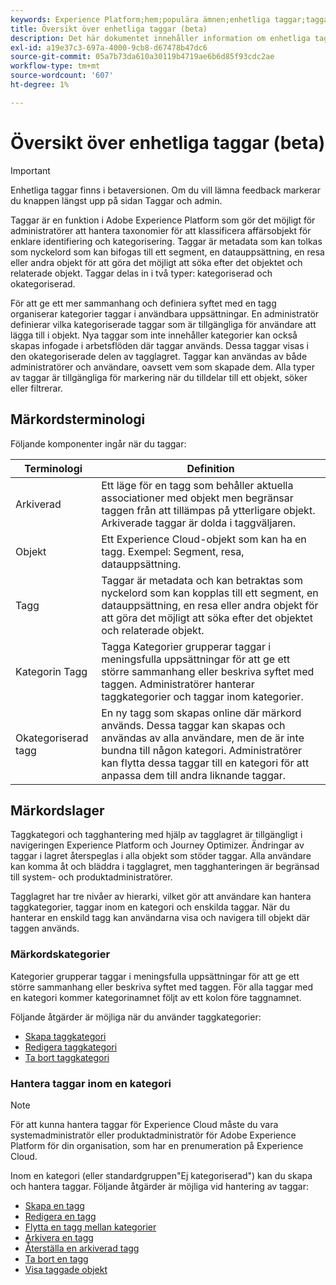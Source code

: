 ```yaml
---
keywords: Experience Platform;hem;populära ämnen;enhetliga taggar;taggar;
title: Översikt över enhetliga taggar (beta)
description: Det här dokumentet innehåller information om enhetliga taggar i Adobe Experience Platform
exl-id: a19e37c3-697a-4000-9cb8-d67478b47dc6
source-git-commit: 05a7b73da610a30119b4719ae6b6d85f93cdc2ae
workflow-type: tm+mt
source-wordcount: '607'
ht-degree: 1%

---
```


# Översikt över enhetliga taggar (beta)

>[!IMPORTANT]
>
>Enhetliga taggar finns i betaversionen. Om du vill lämna feedback markerar du knappen längst upp på sidan Taggar och admin.

Taggar är en funktion i Adobe Experience Platform som gör det möjligt för administratörer att hantera taxonomier för att klassificera affärsobjekt för enklare identifiering och kategorisering. Taggar är metadata som kan tolkas som nyckelord som kan bifogas till ett segment, en datauppsättning, en resa eller andra objekt för att göra det möjligt att söka efter det objektet och relaterade objekt. Taggar delas in i två typer: kategoriserad och okategoriserad.

För att ge ett mer sammanhang och definiera syftet med en tagg organiserar kategorier taggar i användbara uppsättningar. En administratör definierar vilka kategoriserade taggar som är tillgängliga för användare att lägga till i objekt. Nya taggar som inte innehåller kategorier kan också skapas infogade i arbetsflöden där taggar används. Dessa taggar visas i den okategoriserade delen av tagglagret. Taggar kan användas av både administratörer och användare, oavsett vem som skapade dem. Alla typer av taggar är tillgängliga för markering när du tilldelar till ett objekt, söker eller filtrerar.

## Märkordsterminologi

Följande komponenter ingår när du taggar:

| Terminologi | Definition |
| --- | --- |
| Arkiverad | Ett läge för en tagg som behåller aktuella associationer med objekt men begränsar taggen från att tillämpas på ytterligare objekt.  Arkiverade taggar är dolda i taggväljaren. |
| Objekt | Ett Experience Cloud-objekt som kan ha en tagg.  Exempel: Segment, resa, datauppsättning. |
| Tagg | Taggar är metadata och kan betraktas som nyckelord som kan kopplas till ett segment, en datauppsättning, en resa eller andra objekt för att göra det möjligt att söka efter det objektet och relaterade objekt. |
| Kategorin Tagg | Tagga Kategorier grupperar taggar i meningsfulla uppsättningar för att ge ett större sammanhang eller beskriva syftet med taggen.  Administratörer hanterar taggkategorier och taggar inom kategorier. |
| Okategoriserad tagg | En ny tagg som skapas online där märkord används. Dessa taggar kan skapas och användas av alla användare, men de är inte bundna till någon kategori.  Administratörer kan flytta dessa taggar till en kategori för att anpassa dem till andra liknande taggar. |

## Märkordslager

Taggkategori och tagghantering med hjälp av tagglagret är tillgängligt i navigeringen Experience Platform och Journey Optimizer. Ändringar av taggar i lagret återspeglas i alla objekt som stöder taggar. Alla användare kan komma åt och bläddra i tagglagret, men tagghanteringen är begränsad till system- och produktadministratörer.

Tagglagret har tre nivåer av hierarki, vilket gör att användare kan hantera taggkategorier, taggar inom en kategori och enskilda taggar. När du hanterar en enskild tagg kan användarna visa och navigera till objekt där taggen används.

### Märkordskategorier

Kategorier grupperar taggar i meningsfulla uppsättningar för att ge ett större sammanhang eller beskriva syftet med taggen. För alla taggar med en kategori kommer kategorinamnet följt av ett kolon före taggnamnet.

Följande åtgärder är möjliga när du använder taggkategorier:

* [Skapa taggkategori](./ui/tags-categories.md#create-tag-category)
* [Redigera taggkategori](./ui/tags-categories.md#edit-tag-category-edit-tag-category)
* [Ta bort taggkategori](./ui/tags-categories.md#delete-tag-category-delete-tag-category)

### Hantera taggar inom en kategori

>[!NOTE]
>
>För att kunna hantera taggar för Experience Cloud måste du vara systemadministratör eller produktadministratör för Adobe Experience Platform för din organisation, som har en prenumeration på Experience Cloud.

Inom en kategori (eller standardgruppen&quot;Ej kategoriserad&quot;) kan du skapa och hantera taggar. Följande åtgärder är möjliga vid hantering av taggar:

* [Skapa en tagg](./ui/managing-tags.md#create-a-tag-create-tag)
* [Redigera en tagg](./ui/managing-tags.md#edit-a-tag-edit-tag)
* [Flytta en tagg mellan kategorier](./ui/managing-tags.md#move-a-tag-between-categories-move-tag)
* [Arkivera en tagg](./ui/managing-tags.md#archive-a-tag-archive-tag)
* [Återställa en arkiverad tagg](./ui/managing-tags.md#restore-an-archived-tag-restore-archived-tag)
* [Ta bort en tagg](./ui/managing-tags.md#delete-a-tag-delete-tag)
* [Visa taggade objekt](./ui/managing-tags.md#viewing-tagged-objects-view-tagged)
